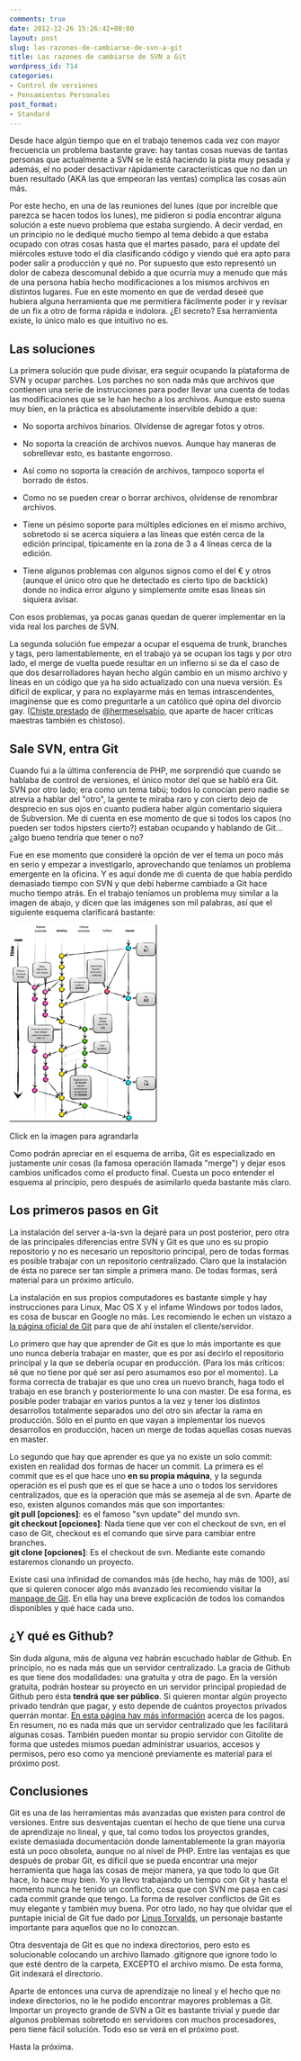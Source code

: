 ```yaml
---
comments: true
date: 2012-12-26 15:26:42+00:00
layout: post
slug: las-razones-de-cambiarse-de-svn-a-git
title: Las razones de cambiarse de SVN a Git
wordpress_id: 714
categories:
- Control de versiones
- Pensamientos Personales
post_format:
- Standard
---
```


Desde hace algún tiempo que en el trabajo tenemos cada vez con mayor frecuencia un problema bastante grave: hay tantas cosas nuevas de tantas personas que actualmente a SVN se le está haciendo la pista muy pesada y además, el no poder desactivar rápidamente características que no dan un buen resultado (AKA las que empeoran las ventas) complica las cosas aún más.

Por este hecho, en una de las reuniones del lunes (que por increíble que parezca se hacen todos los lunes), me pidieron si podía encontrar alguna solución a este nuevo problema que estaba surgiendo. A decir verdad, en un principio no le dediqué mucho tiempo al tema debido a que estaba ocupado con otras cosas hasta que el martes pasado, para el update del miércoles estuve todo el día clasificando código y viendo qué era apto para poder salir a producción y qué no. Por supuesto que esto representó un dolor de cabeza descomunal debido a que ocurría muy a menudo que más de una persona había hecho modificaciones a los mismos archivos en distintos lugares. Fue en este momento en que de verdad deseé que hubiera alguna herramienta que me permitiera fácilmente poder ir y revisar de un fix a otro de forma rápida e indolora. ¿El secreto? Esa herramienta existe, lo único malo es que intuitivo no es.

<!-- more -->



## Las soluciones


La primera solución que pude divisar, era seguir ocupando la plataforma de SVN y ocupar parches. Los parches no son nada más que archivos que contienen una serie de instrucciones para poder llevar una cuenta de todas las modificaciones que se le han hecho a los archivos. Aunque esto suena muy bien, en la práctica es absolutamente inservible debido a que:




  * No soporta archivos binarios. Olvídense de agregar fotos y otros.


  * No soporta la creación de archivos nuevos. Aunque hay maneras de sobrellevar esto, es bastante engorroso.


  * Así como no soporta la creación de archivos, tampoco soporta el borrado de éstos.


  * Como no se pueden crear o borrar archivos, olvídense de renombrar archivos.


  * Tiene un pésimo soporte para múltiples ediciones en el mismo archivo, sobretodo si se acerca siquiera a las líneas que estén cerca de la edición principal, típicamente en la zona de 3 a 4 líneas cerca de la edición.


  * Tiene algunos problemas con algunos signos como el del € y otros (aunque el único otro que he detectado es cierto tipo de backtick) donde no indica error alguno y simplemente omite esas líneas sin siquiera avisar.



Con esos problemas, ya pocas ganas quedan de querer implementar en la vida real los parches de SVN. 

La segunda solución fue empezar a ocupar el esquema de trunk, branches y tags, pero lamentablemente, en el trabajo ya se ocupan los tags y por otro lado, el merge de vuelta puede resultar en un infierno si se da el caso de que dos desarrolladores hayan hecho algún cambio en un mismo archivo y líneas en un código que ya ha sido actualizado con una nueva versión. Es difícil de explicar, y para no explayarme más en temas intrascendentes, imagínense que es como preguntarle a un católico qué opina del divorcio gay. ([Chiste prestado](https://twitter.com/hermeselsabio/status/18620323624) de [@hermeselsabio](https://twitter.com/hermeselsabio), que aparte de hacer críticas maestras también es chistoso).



## Sale SVN, entra Git


Cuando fui a la última conferencia de PHP, me sorprendió que cuando se hablaba de control de versiones, el único motor del que se habló era Git. SVN por otro lado; era como un tema tabú; todos lo conocían pero nadie se atrevía a hablar del "otro", la gente te miraba raro y con cierto dejo de desprecio en sus ojos en cuanto pudiera haber algún comentario siquiera de Subversion. Me di cuenta en ese momento de que si todos los capos (no pueden ser todos hipsters cierto?) estaban ocupando y hablando de Git... ¿algo bueno tendría que tener o no?

Fue en ese momento que consideré la opción de ver el tema un poco más en serio y empezar a investigarlo, aprovechando que teníamos un problema emergente en la oficina. Y es aquí donde me di cuenta de que había perdido demasiado tiempo con SVN y que debí haberme cambiado a Git hace mucho tiempo atrás. En el trabajo teníamos un problema muy similar a la imagen de abajo, y dicen que las imágenes son mil palabras, así que el siguiente esquema clarificará bastante:

[![git-branch-scheme](/assets/thumbs_git-branch-scheme.png)](/assets/miscelaneo/git-branch-scheme.png)


Click en la imagen para agrandarla



Como podrán apreciar en el esquema de arriba, Git es especializado en justamente unir cosas (la famosa operación llamada "merge") y dejar esos cambios unificados como el producto final. Cuesta un poco entender el esquema al principio, pero después de asimilarlo queda bastante más claro.



## Los primeros pasos en Git


La instalación del server a-la-svn la dejaré para un post posterior, pero otra de las principales diferencias entre SVN y Git es que uno es su propio repositorio y no es necesario un repositorio principal, pero de todas formas es posible trabajar con un repositorio centralizado. Claro que la instalación de ésta no parece ser tan simple a primera mano. De todas formas, será material para un próximo artículo.

La instalación en sus propios computadores es bastante simple y hay instrucciones para Linux, Mac OS X y el infame Windows por todos lados, es cosa de buscar en Google no más. Les recomiendo le echen un vistazo a [la página oficial de Git](http://git-scm.com/) para que de ahí instalen el cliente/servidor.

Lo primero que hay que aprender de Git es que lo más importante es que uno nunca debería trabajar en master, que es por así decirlo el repositorio principal y la que se debería ocupar en producción. (Para los más críticos: sé que no tiene por qué ser así pero asumamos eso por el momento). La forma correcta de trabajar es que uno crea un nuevo branch, haga todo el trabajo en ese branch y posteriormente lo una con master. De esa forma, es posible poder trabajar en varios puntos a la vez y tener los distintos desarrollos totalmente separados uno del otro sin afectar la rama en producción. Sólo en el punto en que vayan a implementar los nuevos desarrollos en producción, hacen un merge de todas aquellas cosas nuevas en master.

Lo segundo que hay que aprender es que ya no existe un solo commit: existen en realidad dos formas de hacer un commit. La primera es el commit que es el que hace uno **en su propia máquina**, y la segunda operación es el push que es el que se hace a uno o todos los servidores centralizados, que es la operación que más se asemeja al de svn.
Aparte de eso, existen algunos comandos más que son importantes:  
**git pull [opciones]**: es el famoso "svn update" del mundo svn.  
**git checkout [opciones]**: Nada tiene que ver con el checkout de svn, en el caso de Git, checkout es el comando que sirve para cambiar entre branches.  
**git clone [opciones]**: Es el checkout de svn. Mediante este comando estaremos clonando un proyecto. 

Existe casi una infinidad de comandos más (de hecho, hay más de 100), así que si quieren conocer algo más avanzado les recomiendo visitar la [manpage de Git](http://www.kernel.org/pub/software/scm/git/docs/). En ella hay una breve explicación de todos los comandos disponibles y qué hace cada uno.



## ¿Y qué es Github?


Sin duda alguna, más de alguna vez habrán escuchado hablar de Github. En principio, no es nada más que un servidor centralizado. La gracia de Github es que tiene dos modalidades: una gratuita y otra de pago. 
En la versión gratuita, podrán hostear su proyecto en un servidor principal propiedad de Github pero ésta **tendrá que ser público**. Si quieren montar algún proyecto privado tendrán que pagar, y esto depende de cuántos proyectos privados querrán montar. [En esta página hay más información](https://github.com/plans) acerca de los pagos.
En resumen, no es nada más que un servidor centralizado que les facilitará algunas cosas. También pueden montar su propio servidor con Gitolite de forma que ustedes mismos puedan administrar usuarios, accesos y permisos, pero eso como ya mencioné previamente es material para el próximo post.



## Conclusiones


Git es una de las herramientas más avanzadas que existen para control de versiones. Entre sus desventajas cuentan el hecho de que tiene una curva de aprendizaje no lineal, y que, tal como todos los proyectos grandes, existe demasiada documentación donde lamentablemente la gran mayoría está un poco obsoleta, aunque no al nivel de PHP.
Entre las ventajas es que después de probar Git, es difícil que se pueda encontrar una mejor herramienta que haga las cosas de mejor manera, ya que todo lo que Git hace, lo hace muy bien. Yo ya llevo trabajando un tiempo con Git y hasta el momento nunca he tenido un conflicto, cosa que con SVN me pasa en casi cada commit grande que tengo. La forma de resolver conflictos de Git es muy elegante y también muy buena.
Por otro lado, no hay que olvidar que el puntapie inicial de Git fue dado por [Linus Torvalds](http://en.wikipedia.org/wiki/Linus_Torvalds), un personaje bastante importante para aquellos que no lo conozcan.

Otra desventaja de Git es que no indexa directorios, pero esto es solucionable colocando un archivo llamado .gitignore que ignore todo lo que esté dentro de la carpeta, EXCEPTO el archivo mismo. De esta forma, Git indexará el directorio.

Aparte de entonces una curva de aprendizaje no lineal y el hecho que no indexe directorios, no le he podido encontrar mayores problemas a Git. Importar un proyecto grande de SVN a Git es bastante trivial y puede dar algunos problemas sobretodo en servidores con muchos procesadores, pero tiene fácil solución. Todo eso se verá en el próximo post.

Hasta la próxima.
